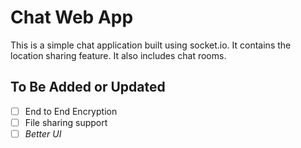 # Chat Web App
This is a simple chat application built using socket.io. It contains the location sharing feature. It also includes chat rooms.


## To Be Added or Updated
- [ ] End to End Encryption
- [ ] File sharing support
- [ ] *Better UI*
